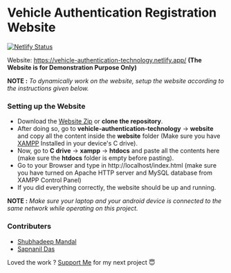 # Vehicle Authentication Registration Website

[![Netlify Status](https://api.netlify.com/api/v1/badges/e69a5fb4-d71c-4de4-9770-fce07b53f707/deploy-status)](https://app.netlify.com/sites/vehicle-authentication-technology/deploys)

Website: https://vehicle-authentication-technology.netlify.app/ **(The Website is for Demonstration Purpose Only)**

**NOTE :** *To dynamically work on the website, setup the website according to the instructions given below.*


### Setting up the Website

- Download the [Website Zip](https://github.com/shubhadeepmandal394/vehicle-authentication-technology/blob/master/assets/zip/website.zip) or **clone the repository**.
- After doing so, go to **vehicle-authentication-technology** -> **website** and copy all the content inside the **website** folder (Make sure you have [XAMPP](https://pureinfotech.com/install-xampp-windows-10/) Installed in your device's C drive).
- Now, go to **C drive** -> **xampp** -> **htdocs** and paste all the contents here (make sure the **htdocs** folder is empty before pasting).
- Go to your Browser and type in http://localhost/index.html (make sure you have turned on Apache HTTP server and MySQL database from XAMPP Control Panel)
- If you did everything correctly, the website should be up and running.

**NOTE :** *Make sure your laptop and your android device is connected to the same network while operating on this project.*

### Contributers
- [Shubhadeep Mandal](https://github.com/shubhadeepmandal394)
- [Sapnanil Das](https://github.com/sapnanil7)

Loved the work ? [Support Me](https://paypal.me/shubhadeepmandal394?locale.x=en_GB) for my next project 😇